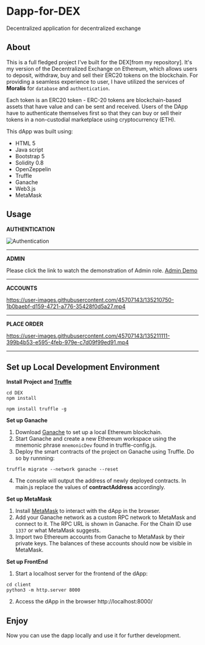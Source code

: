# Dapp-for-DEX
Decentralized application for decentralized exchange

## About
This is a full fledged project I've built for the DEX[from my repository]. It's my version of the Decentralized Exchange on Ethereum, which allows users to deposit, withdraw, buy and sell their ERC20 tokens on the blockchain. For providing a seamless experience to user, I have utilized the services of **Moralis** for ```database``` and ```authentication```.

Each token is an ERC20 token - ERC-20 tokens are blockchain-based assets that have value and can be sent and received. Users of the DApp have to authenticate themselves first so that they can buy or sell their tokens in a non-custodial marketplace using cryptocurrency (ETH).


This dApp was built using:

* HTML 5
* Java script
* Bootstrap 5
* Solidity 0.8
* OpenZeppelin
* Truffle
* Ganache
* Web3.js
* MetaMask

## Usage
**AUTHENTICATION**

![Authentication](https://user-images.githubusercontent.com/45707143/135210266-ebe4876c-e733-4a30-8de2-2a20e7aa6720.gif)
*****

**ADMIN**

Please click the link to watch the demonstration of Admin role.
[Admin Demo](https://drive.google.com/file/d/1Ju0IVvJccvRy06RXsgM7gsE8oWOLhgvC/view?usp=sharing)
*****

**ACCOUNTS**

https://user-images.githubusercontent.com/45707143/135210750-1b0baebf-d159-4721-a776-35428f0d5a27.mp4
*****


**PLACE ORDER**

https://user-images.githubusercontent.com/45707143/135211111-399b4b53-e595-4feb-979e-c7d09f99ed91.mp4
*****


## Set up Local Development Environment
**Install Project and [Truffle](https://www.trufflesuite.com/truffle)**

```
cd DEX
npm install
```
```
npm install truffle -g
```
**Set up Ganache**
1. Download [Ganache](https://www.trufflesuite.com/ganache) to set up a local Ethereum blockchain.
2. Start Ganache and create a new Ethereum workspace using the mnemonic phrase ```mnemonicDev``` found in truffle-config.js.
3. Deploy the smart contracts of the project on Ganache using Truffle. Do so by runnning:
``` 
truffle migrate --network ganache --reset

```
4. The console will output the address of newly deployed contracts. In main.js replace the values of **contractAddress** accordingly.

**Set up MetaMask**
1. Install [MetaMask](https://metamask.io/) to interact with the dApp in the browser.
2. Add your Ganache network as a custom RPC network to MetaMask and connect to it. The RPC URL is shown in Ganache. For the Chain ID use ```1337``` or what MetaMask suggests.
3. Import two Ethereum accounts from Ganache to MetaMask by their private keys. The balances of these accounts should now be visible in MetaMask.

**Set up FrontEnd**
1. Start a localhost server for the frontend of the dApp:
```
cd client
python3 -m http.server 8000
```
2. Access the dApp in the browser http://localhost:8000/

## Enjoy
Now you can use the dapp locally and use it for further development.
